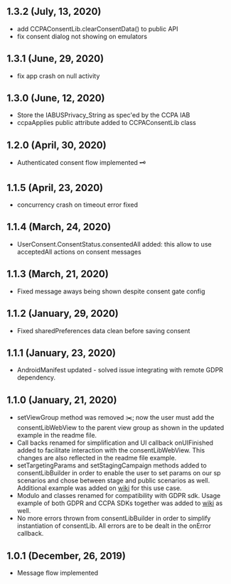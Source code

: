 ## 1.3.2 (July, 13, 2020)
* add CCPAConsentLib.clearConsentData() to public API
* fix consent dialog not showing on emulators

## 1.3.1 (June, 29, 2020)
* fix app crash on null activity

## 1.3.0 (June, 12, 2020)
* Store the IABUSPrivacy_String as spec'ed by the CCPA IAB
* ccpaApplies public attribute added to CCPAConsentLib class

## 1.2.0 (April, 30, 2020)
* Authenticated consent flow implemented 🗝️

## 1.1.5 (April, 23, 2020)
* concurrency crash on timeout error fixed

## 1.1.4 (March, 24, 2020)
* UserConsent.ConsentStatus.consentedAll added: this allow to use acceptedAll actions on consent messages

## 1.1.3 (March, 21, 2020)
* Fixed message aways being shown despite consent gate config

## 1.1.2 (January, 29, 2020)
* Fixed sharedPreferences data clean before saving consent

## 1.1.1 (January, 23, 2020)
* AndroidManifest updated - solved issue integrating with remote GDPR dependency.

## 1.1.0 (January, 21, 2020)
* setViewGroup method was removed ✂️; now the user must add the consentLibWebView to the parent view group as shown in the updated example in the readme file.
* Call backs renamed for simplification and UI callback onUIFinished added to facilitate interaction with the consentLibWebView. This changes are also reflected in the readme file example.
* setTargetingParams and setStagingCampaign methods added to consentLibBuilder in order to enable the user to set params on our sp scenarios and chose between stage and public scenarios as well. Additional example was added on [wiki](https://github.com/SourcePointUSA/CCPA_Android_SDK/wiki/Sending-arbitrary-key-value-pairs-to-the-scenario-(TargetingParams) (edited) ) for this use case.
* Modulo and classes renamed for compatibility with GDPR sdk. Usage example of both GDPR and CCPA SDKs together was added to [wiki](https://github.com/SourcePointUSA/CCPA_Android_SDK/wiki/Integrating-the-CCPA-and-GDPR-SDKs-together) as well.
* No more errors thrown from consentLibBuilder in order to simplify instantiation of consentLib. All errors are to be dealt in  the onError callback.

## 1.0.1 (December, 26, 2019)
* Message flow implemented